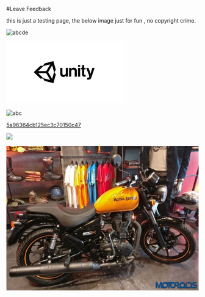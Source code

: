 #Leave Feedback

<div id="feedback-container"></div>
this is just a testing page,
the below image just for fun , no copyright crime.

![abcde](Images/DW5adf0e231aa60f09ac437689.jpg)

![abc](Images/DW5a963922d2f2b83b4ce3e9c6.png)

![abc](Images/DW5ae2b7c41411583d28283a19.jpg)


[5a96364cb125ec3c70150c47](Examples/DW5a96364cb125ec3c70150c47.cs)

![](https://images.pexels.com/photos/67636/rose-blue-flower-rose-blooms-67636.jpeg)

![abc](../DevImages/RoyalEnfiled2.jpg)
